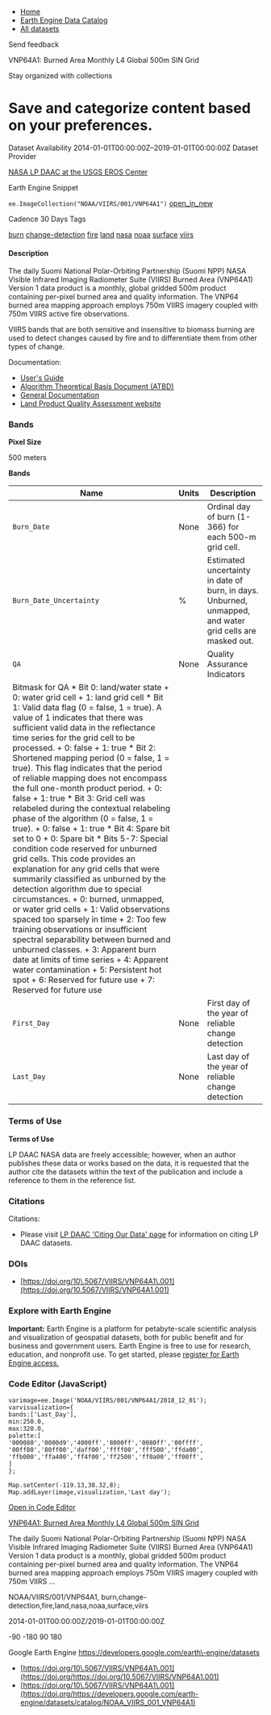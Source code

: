 



* [Home](https://developers.google.com/)
* [Earth Engine Data Catalog](https://developers.google.com/earth-engine/datasets)
* [All datasets](https://developers.google.com/earth-engine/datasets/catalog)





 
 
 Send feedback
 
 

VNP64A1: Burned Area Monthly L4 Global 500m SIN Grid


 
 Stay organized with collections
 

 
 Save and categorize content based on your preferences.
======================================================================================================================================================








Dataset Availability
2014\-01\-01T00:00:00Z–2019\-01\-01T00:00:00Z
Dataset Provider


[NASA LP DAAC at the USGS EROS Center](https://doi.org/10.5067/VIIRS/VNP64A1.001)



Earth Engine Snippet


`ee.ImageCollection("NOAA/VIIRS/001/VNP64A1")` 
[open\_in\_new](https://code.earthengine.google.com/?scriptPath=Examples:Datasets/NOAA/NOAA_VIIRS_001_VNP64A1)





Cadence
30 Days
Tags


[burn](/earth-engine/datasets/tags/burn)
[change\-detection](/earth-engine/datasets/tags/change-detection)
[fire](/earth-engine/datasets/tags/fire)
[land](/earth-engine/datasets/tags/land)
[nasa](/earth-engine/datasets/tags/nasa)
[noaa](/earth-engine/datasets/tags/noaa)
[surface](/earth-engine/datasets/tags/surface)
[viirs](/earth-engine/datasets/tags/viirs)








#### Description



The daily Suomi National Polar\-Orbiting Partnership (Suomi NPP) NASA Visible
Infrared Imaging Radiometer Suite (VIIRS) Burned Area (VNP64A1\) Version 1
data product is a monthly, global gridded 500m product containing per\-pixel
burned area and quality information. The VNP64 burned area mapping approach
employs 750m VIIRS imagery coupled with 750m VIIRS active fire
observations.


VIIRS bands that are both sensitive and insensitive to biomass burning are
used to detect changes caused by fire and to differentiate them from other
types of change.


Documentation:


* [User's Guide](https://lpdaac.usgs.gov/documents/1330/VNP64A1_User_Guide_V1.pdf)
* [Algorithm Theoretical Basis Document (ATBD)](https://lpdaac.usgs.gov/documents/572/VNP64A1_ATBD_V1.pdf)
* [General Documentation](https://lpdaac.usgs.gov/products/vnp64a1v001/)
* [Land Product Quality Assessment website](https://landweb.modaps.eosdis.nasa.gov/browse?sensor=VIIRS&sat=SNPP)





### Bands



**Pixel Size**
  
500 meters



**Bands**




| Name | Units | Description |
| --- | --- | --- |
| `Burn_Date` | None | Ordinal day of burn (1\-366\) for each 500\-m grid cell. |
| `Burn_Date_Uncertainty` | % | Estimated uncertainty in date of burn, in days. Unburned, unmapped, and water grid cells are masked out. |
| `QA` | None | Quality Assurance Indicators |
| Bitmask for QA * Bit 0: land/water state 	+ 0: water grid cell 	+ 1: land grid cell * Bit 1: Valid data flag (0 \= false, 1 \= true). A value of 1 indicates that there was sufficient valid data in the reflectance time series for the grid cell to be processed. 	+ 0: false 	+ 1: true * Bit 2: Shortened mapping period (0 \= false, 1 \= true). This flag indicates that the period of reliable mapping does not encompass the full one\-month product period. 	+ 0: false 	+ 1: true * Bit 3: Grid cell was relabeled during the contextual relabeling phase of the algorithm (0 \= false, 1 \= true). 	+ 0: false 	+ 1: true * Bit 4: Spare bit set to 0 	+ 0: Spare bit * Bits 5\-7: Special condition code reserved for unburned grid cells. This code provides an explanation for any grid cells that were summarily classified as unburned by the detection algorithm due to special circumstances. 	+ 0: burned, unmapped, or water grid cells 	+ 1: Valid observations spaced too sparsely in time 	+ 2: Too few training observations or insufficient spectral 	separability between burned and unburned classes. 	+ 3: Apparent burn date at limits of time series 	+ 4: Apparent water contamination 	+ 5: Persistent hot spot 	+ 6: Reserved for future use 	+ 7: Reserved for future use | | | | | | | | | | | | | | | | | | | | | | | | | | | | | | | | | | | | | | | | | | | | | | | | | | | | | | | | | | | | | | | | | | | | | | | | | | | | | | | | | | | | | | | | | | | | | | | | | | | |
| `First_Day` | None | First day of the year of reliable change detection |
| `Last_Day` | None | Last day of the year of reliable change detection |




### Terms of Use


**Terms of Use**


LP DAAC NASA data are freely accessible; however, when an author
publishes these data or works based on the data, it is requested that the
author cite the datasets within the text of the publication and include a
reference to them in the reference list.




### Citations



Citations:
* Please visit [LP DAAC 'Citing Our Data' page](https://lpdaac.usgs.gov/citing_our_data)
for information on citing LP DAAC datasets.





### DOIs


* [https://doi.org/10\.5067/VIIRS/VNP64A1\.001](https://doi.org/10.5067/VIIRS/VNP64A1.001)




### Explore with Earth Engine


**Important:** 
 Earth Engine is a platform for petabyte\-scale scientific analysis and visualization of
 geospatial datasets, both for public benefit and for business and government users.
 Earth Engine is free to use for research, education, and nonprofit use. To get started, please
 [register for Earth Engine access.](https://console.cloud.google.com/earth-engine)



### Code Editor (JavaScript)



```
varimage=ee.Image('NOAA/VIIRS/001/VNP64A1/2018_12_01');
varvisualization={
bands:['Last_Day'],
min:250.0,
max:320.0,
palette:[
'000080','0000d9','4000ff','8000ff','0080ff','00ffff',
'00ff80','80ff00','daff00','ffff00','fff500','ffda00',
'ffb000','ffa400','ff4f00','ff2500','ff0a00','ff00ff',
]
};

Map.setCenter(-119.13,38.32,8);
Map.addLayer(image,visualization,'Last day');
```



[Open in Code Editor](https://code.earthengine.google.com/?scriptPath=Examples:Datasets/NOAA/NOAA_VIIRS_001_VNP64A1)


[VNP64A1: Burned Area Monthly L4 Global 500m SIN Grid](/earth-engine/datasets/catalog/NOAA_VIIRS_001_VNP64A1)

The daily Suomi National Polar\-Orbiting Partnership (Suomi NPP) NASA Visible Infrared Imaging Radiometer Suite (VIIRS) Burned Area (VNP64A1\) Version 1 data product is a monthly, global gridded 500m product containing per\-pixel burned area and quality information. The VNP64 burned area mapping approach employs 750m VIIRS imagery coupled with 750m VIIRS …

 NOAA/VIIRS/001/VNP64A1,
 burn,change\-detection,fire,land,nasa,noaa,surface,viirs

2014\-01\-01T00:00:00Z/2019\-01\-01T00:00:00Z



 \-90 \-180 90 180
 



Google Earth Engine
https://developers.google.com/earth\-engine/datasets

* [https://doi.org/10\.5067/VIIRS/VNP64A1\.001](https://doi.org/https://doi.org/10.5067/VIIRS/VNP64A1.001)
* [https://doi.org/10\.5067/VIIRS/VNP64A1\.001](https://doi.org/https://developers.google.com/earth-engine/datasets/catalog/NOAA_VIIRS_001_VNP64A1)









